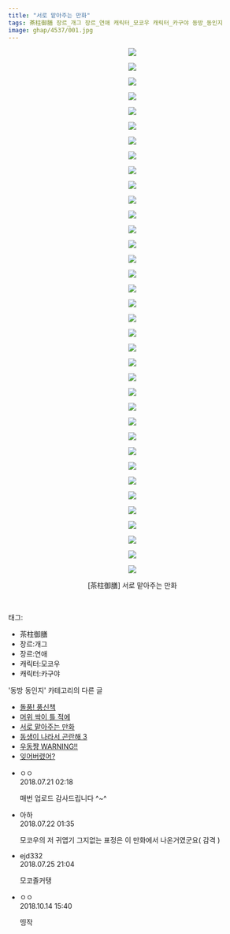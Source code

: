 ```yaml
---
title: "서로 맡아주는 만화"
tags: 茶柱御膳 장르_개그 장르_연애 캐릭터_모코우 캐릭터_카구야 동방_동인지
image: ghap/4537/001.jpg
---
```

<div class="article">
<p style="text-align: center; clear: none; float: none;"><img src="{{ site.nasurl }}/ghap/4537/001.jpg"/></p>
<p style="text-align: center; clear: none; float: none;"><img src="{{ site.nasurl }}/ghap/4537/002.jpg"/></p>
<p style="text-align: center; clear: none; float: none;"><img src="{{ site.nasurl }}/ghap/4537/003.jpg"/></p>
<p style="text-align: center; clear: none; float: none;"><img src="{{ site.nasurl }}/ghap/4537/004.jpg"/></p>
<p style="text-align: center; clear: none; float: none;"><img src="{{ site.nasurl }}/ghap/4537/005.jpg"/></p>
<p style="text-align: center; clear: none; float: none;"><img src="{{ site.nasurl }}/ghap/4537/006.jpg"/></p>
<p style="text-align: center; clear: none; float: none;"><img src="{{ site.nasurl }}/ghap/4537/007.jpg"/></p>
<p style="text-align: center; clear: none; float: none;"><img src="{{ site.nasurl }}/ghap/4537/008.jpg"/></p>
<p style="text-align: center; clear: none; float: none;"><img src="{{ site.nasurl }}/ghap/4537/009.jpg"/></p>
<p style="text-align: center; clear: none; float: none;"><img src="{{ site.nasurl }}/ghap/4537/010.jpg"/></p>
<p style="text-align: center; clear: none; float: none;"><img src="{{ site.nasurl }}/ghap/4537/011.jpg"/></p>
<p style="text-align: center; clear: none; float: none;"><img src="{{ site.nasurl }}/ghap/4537/012.jpg"/></p>
<p style="text-align: center; clear: none; float: none;"><img src="{{ site.nasurl }}/ghap/4537/013.jpg"/></p>
<p style="text-align: center; clear: none; float: none;"><img src="{{ site.nasurl }}/ghap/4537/014.jpg"/></p>
<p style="text-align: center; clear: none; float: none;"><img src="{{ site.nasurl }}/ghap/4537/015.jpg"/></p>
<p style="text-align: center; clear: none; float: none;"><img src="{{ site.nasurl }}/ghap/4537/016.jpg"/></p>
<p style="text-align: center; clear: none; float: none;"><img src="{{ site.nasurl }}/ghap/4537/017.jpg"/></p>
<p style="text-align: center; clear: none; float: none;"><img src="{{ site.nasurl }}/ghap/4537/018.jpg"/></p>
<p style="text-align: center; clear: none; float: none;"><img src="{{ site.nasurl }}/ghap/4537/019.jpg"/></p>
<p style="text-align: center; clear: none; float: none;"><img src="{{ site.nasurl }}/ghap/4537/020.jpg"/></p>
<p style="text-align: center; clear: none; float: none;"><img src="{{ site.nasurl }}/ghap/4537/021.jpg"/></p>
<p style="text-align: center; clear: none; float: none;"><img src="{{ site.nasurl }}/ghap/4537/022.jpg"/></p>
<p style="text-align: center; clear: none; float: none;"><img src="{{ site.nasurl }}/ghap/4537/023.jpg"/></p>
<p style="text-align: center; clear: none; float: none;"><img src="{{ site.nasurl }}/ghap/4537/024.jpg"/></p>
<p style="text-align: center; clear: none; float: none;"><img src="{{ site.nasurl }}/ghap/4537/025.jpg"/></p>
<p style="text-align: center; clear: none; float: none;"><img src="{{ site.nasurl }}/ghap/4537/026.jpg"/></p>
<p style="text-align: center; clear: none; float: none;"><img src="{{ site.nasurl }}/ghap/4537/027.jpg"/></p>
<p style="text-align: center; clear: none; float: none;"><img src="{{ site.nasurl }}/ghap/4537/028.jpg"/></p>
<p style="text-align: center; clear: none; float: none;"><img src="{{ site.nasurl }}/ghap/4537/029.jpg"/></p>
<p style="text-align: center; clear: none; float: none;"><img src="{{ site.nasurl }}/ghap/4537/030.jpg"/></p>
<p style="text-align: center; clear: none; float: none;"><img src="{{ site.nasurl }}/ghap/4537/031.jpg"/></p>
<p style="text-align: center; clear: none; float: none;"><img src="{{ site.nasurl }}/ghap/4537/032.jpg"/></p>
<p style="text-align: center; clear: none; float: none;"><img src="{{ site.nasurl }}/ghap/4537/033.jpg"/></p>
<p style="text-align: center; clear: none; float: none;"><img src="{{ site.nasurl }}/ghap/4537/034.jpg"/></p>
<p style="text-align: center; clear: none; float: none;"><img src="{{ site.nasurl }}/ghap/4537/035.jpg"/></p>
<p style="text-align: center; clear: none; float: none;"><img src="{{ site.nasurl }}/ghap/4537/036.jpg"/></p>
<p style="text-align: center; clear: none; float: none;">[茶柱御膳] 서로 맡아주는 만화</p>
<p><br/></p>
</div><div class="tagTrail">
<p>태그: </p>
<ul>
<li>茶柱御膳</li>
<li>장르:개그</li>
<li>장르:연애</li>
<li>캐릭터:모코우</li>
<li>캐릭터:카구야</li>
</ul>
</div><div class="another">
<p>'동방 동인지' 카테고리의 다른 글</p>
<ul>
<li><a href="/2018-07-23-ghap_4541">돌풍! 풍신책</a></li>
<li><a href="/2018-07-21-ghap_4538">머위 싹이 틀 적에</a></li>
<li><a href="/2018-07-21-ghap_4537">서로 맡아주는 만화</a></li>
<li><a href="/2018-07-21-ghap_4536">동생이 나라서 곤란해 3</a></li>
<li><a href="/2018-07-21-ghap_4535">우동쨩 WARNING!!</a></li>
<li><a href="/2018-07-20-ghap_4534">잊어버렸어?</a></li>
</ul>
</div><div class="cb_module cb_fluid">
<div class="cb_wrt cb_profile">
<div class="comment">
<ul>
<li class="cb_thumb_off" id="comment15291009">
<div class="cb_comment_area">
<div class="cb_info_area">
<div class="cb_section">
<span class="cb_nick_name">ㅇㅇ</span>
</div>
<div class="cb_section">
<span class="cb_date">2018.07.21 02:18 </span>
</div>
</div>
<div class="cb_dsc_comment">
<p class="cb_dsc">
											매번 업로드 감사드립니다 ^~^
										</p>
</div>
</div></li>
<li class="cb_thumb_off" id="comment15291465">
<div class="cb_comment_area">
<div class="cb_info_area">
<div class="cb_section">
<span class="cb_nick_name">아하</span>
</div>
<div class="cb_section">
<span class="cb_date">2018.07.22 01:35 </span>
</div>
</div>
<div class="cb_dsc_comment">
<p class="cb_dsc">
											모코우의 저 귀엽기 그지없는 표정은 이 만화에서 나온거였군요( 감격 )
										</p>
</div>
</div></li>
<li class="cb_thumb_off" id="comment15293718">
<div class="cb_comment_area">
<div class="cb_info_area">
<div class="cb_section">
<span class="cb_nick_name">ejd332</span>
</div>
<div class="cb_section">
<span class="cb_date">2018.07.25 21:04 </span>
</div>
</div>
<div class="cb_dsc_comment">
<p class="cb_dsc">
											모코졸커탱
										</p>
</div>
</div></li>
<li class="cb_thumb_off" id="comment15354837">
<div class="cb_comment_area">
<div class="cb_info_area">
<div class="cb_section">
<span class="cb_nick_name">ㅇㅇ</span>
</div>
<div class="cb_section">
<span class="cb_date">2018.10.14 15:40 </span>
</div>
</div>
<div class="cb_dsc_comment">
<p class="cb_dsc">
											띵작
										</p>
</div>
</div></li>
</ul>
</div>
</div><!-- commentList close -->
</div>